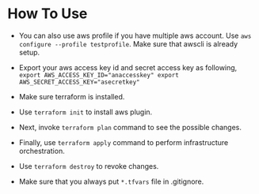 # How To Use

* You can also use aws profile if you have multiple aws account. Use `aws configure --profile testprofile`. Make sure that awscli is already setup.

* Export your aws access key id and secret access key as following,
  `export AWS_ACCESS_KEY_ID="anaccesskey"
   export AWS_SECRET_ACCESS_KEY="asecretkey"`

* Make sure terraform is installed.

* Use `terraform init` to install aws plugin.

* Next, invoke `terraform plan` command to see the possible changes.

* Finally, use `terraform apply` command to perform infrastructure orchestration.

* Use `terraform destroy` to revoke changes.

* Make sure that you always put `*.tfvars` file in .gitignore.
